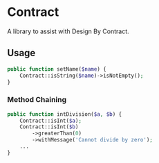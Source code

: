 # Contract

A library to assist with Design By Contract.


## Usage
```php
public function setName($name) {
    Contract::isString($name)->isNotEmpty();
}
```

### Method Chaining
```php
public function intDivision($a, $b) {
    Contract::isInt($a);
    Contract::isInt($b)
        ->greaterThan(0)
        ->withMessage('Cannot divide by zero');
    ...
}

```
